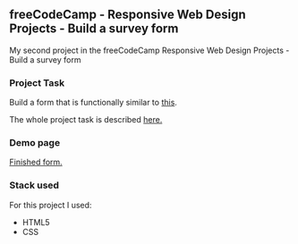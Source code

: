 ## freeCodeCamp - Responsive Web Design Projects - Build a survey form 
My second project in the freeCodeCamp Responsive Web Design Projects - Build a survey form 

### Project Task
Build a form that is functionally similar to <a href="https://codepen.io/freeCodeCamp/full/VPaoNP" target="_blank">this</a>.

The whole project task is described <a target="_blank" href="https://www.freecodecamp.org/learn/responsive-web-design/responsive-web-design-projects/build-a-survey-form">here.</a>

### Demo page
<a href="https://www.kajsaeklof.com/fccsurveyform/" target="_blank">Finished form.</a>

### Stack used
For this project I used:
* HTML5
* CSS

